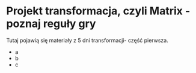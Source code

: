 # Projekt transformacja, czyli Matrix - poznaj reguły gry
Tutaj pojawią się materiały z 5 dni transformacji- część pierwsza.
- a
- b
- c

